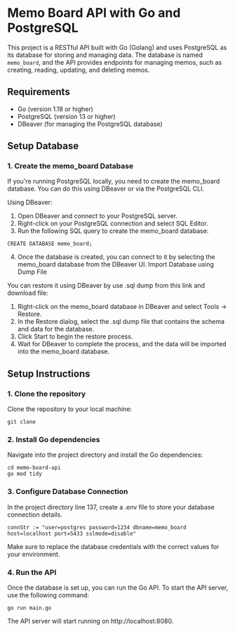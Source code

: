 # Memo Board API with Go and PostgreSQL

This project is a RESTful API built with Go (Golang) and uses PostgreSQL as its database for storing and managing data. The database is named `memo_board`, and the API provides endpoints for managing memos, such as creating, reading, updating, and deleting memos.

## Requirements

- Go (version 1.18 or higher)
- PostgreSQL (version 13 or higher)
- DBeaver (for managing the PostgreSQL database)

## Setup Database 

### 1. Create the memo_board Database
If you're running PostgreSQL locally, you need to create the memo_board database. You can do this using DBeaver or via the PostgreSQL CLI.

Using DBeaver:

1. Open DBeaver and connect to your PostgreSQL server.
2. Right-click on your PostgreSQL connection and select SQL Editor.
3. Run the following SQL query to create the memo_board database:

```
CREATE DATABASE memo_board;
```

4. Once the database is created, you can connect to it by selecting the memo_board database from the DBeaver UI.
Import Database using Dump File

You can restore it using DBeaver by use .sql dump from this link and download file:

1. Right-click on the memo_board database in DBeaver and select Tools -> Restore.
2. In the Restore dialog, select the .sql dump file that contains the schema and data for the database.
3. Click Start to begin the restore process.
4. Wait for DBeaver to complete the process, and the data will be imported into the memo_board database.

## Setup Instructions

### 1. Clone the repository

Clone the repository to your local machine:

```
git clone
```

### 2. Install Go dependencies
Navigate into the project directory and install the Go dependencies:

```
cd memo-board-api
go mod tidy
```

### 3. Configure Database Connection
In the project directory line 137, create a .env file to store your database connection details.

```
connStr := "user=postgres password=1234 dbname=memo_board host=localhost port=5433 sslmode=disable"
```

Make sure to replace the database credentials with the correct values for your environment.

### 4. Run the API
Once the database is set up, you can run the Go API. To start the API server, use the following command:

```
go run main.go
```
The API server will start running on http://localhost:8080.
